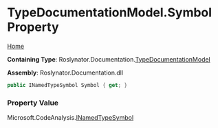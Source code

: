 <a name="_top"></a>

# TypeDocumentationModel\.Symbol Property

[Home](../../../../README.md#_top)

**Containing Type**: Roslynator\.Documentation\.[TypeDocumentationModel](../README.md#_top)

**Assembly**: Roslynator\.Documentation\.dll

```csharp
public INamedTypeSymbol Symbol { get; }
```

### Property Value

Microsoft\.CodeAnalysis\.[INamedTypeSymbol](https://docs.microsoft.com/en-us/dotnet/api/microsoft.codeanalysis.inamedtypesymbol)

